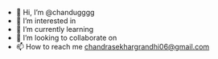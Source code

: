 - 👋 Hi, I’m @chandugggg
- 👀 I’m interested in 
- 🌱 I’m currently learning 
- 💞️ I’m looking to collaborate on 
- 📫 How to reach me chandrasekhargrandhi06@gmail.com

<!---
chandugggg/chandugggg is a ✨ special ✨ repository because its `README.md` (this file) appears on your GitHub profile.
You can click the Preview link to take a look at your changes.
--->
